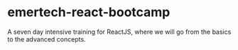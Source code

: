 # emertech-react-bootcamp
A seven day intensive training for ReactJS, where we will go from the basics to the advanced concepts.
